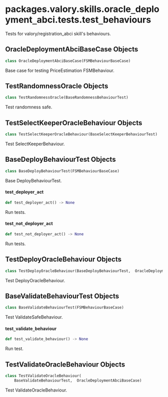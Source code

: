 <a id="packages.valory.skills.oracle_deployment_abci.tests.test_behaviours"></a>

# packages.valory.skills.oracle`_`deployment`_`abci.tests.test`_`behaviours

Tests for valory/registration_abci skill's behaviours.

<a id="packages.valory.skills.oracle_deployment_abci.tests.test_behaviours.OracleDeploymentAbciBaseCase"></a>

## OracleDeploymentAbciBaseCase Objects

```python
class OracleDeploymentAbciBaseCase(FSMBehaviourBaseCase)
```

Base case for testing PriceEstimation FSMBehaviour.

<a id="packages.valory.skills.oracle_deployment_abci.tests.test_behaviours.TestRandomnessOracle"></a>

## TestRandomnessOracle Objects

```python
class TestRandomnessOracle(BaseRandomnessBehaviourTest)
```

Test randomness safe.

<a id="packages.valory.skills.oracle_deployment_abci.tests.test_behaviours.TestSelectKeeperOracleBehaviour"></a>

## TestSelectKeeperOracleBehaviour Objects

```python
class TestSelectKeeperOracleBehaviour(BaseSelectKeeperBehaviourTest)
```

Test SelectKeeperBehaviour.

<a id="packages.valory.skills.oracle_deployment_abci.tests.test_behaviours.BaseDeployBehaviourTest"></a>

## BaseDeployBehaviourTest Objects

```python
class BaseDeployBehaviourTest(FSMBehaviourBaseCase)
```

Base DeployBehaviourTest.

<a id="packages.valory.skills.oracle_deployment_abci.tests.test_behaviours.BaseDeployBehaviourTest.test_deployer_act"></a>

#### test`_`deployer`_`act

```python
def test_deployer_act() -> None
```

Run tests.

<a id="packages.valory.skills.oracle_deployment_abci.tests.test_behaviours.BaseDeployBehaviourTest.test_not_deployer_act"></a>

#### test`_`not`_`deployer`_`act

```python
def test_not_deployer_act() -> None
```

Run tests.

<a id="packages.valory.skills.oracle_deployment_abci.tests.test_behaviours.TestDeployOracleBehaviour"></a>

## TestDeployOracleBehaviour Objects

```python
class TestDeployOracleBehaviour(BaseDeployBehaviourTest,  OracleDeploymentAbciBaseCase)
```

Test DeployOracleBehaviour.

<a id="packages.valory.skills.oracle_deployment_abci.tests.test_behaviours.BaseValidateBehaviourTest"></a>

## BaseValidateBehaviourTest Objects

```python
class BaseValidateBehaviourTest(FSMBehaviourBaseCase)
```

Test ValidateSafeBehaviour.

<a id="packages.valory.skills.oracle_deployment_abci.tests.test_behaviours.BaseValidateBehaviourTest.test_validate_behaviour"></a>

#### test`_`validate`_`behaviour

```python
def test_validate_behaviour() -> None
```

Run test.

<a id="packages.valory.skills.oracle_deployment_abci.tests.test_behaviours.TestValidateOracleBehaviour"></a>

## TestValidateOracleBehaviour Objects

```python
class TestValidateOracleBehaviour(
    BaseValidateBehaviourTest,  OracleDeploymentAbciBaseCase)
```

Test ValidateOracleBehaviour.

